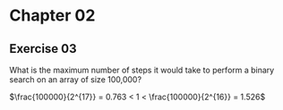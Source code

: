 
# Chapter 02

## Exercise 03

What is the maximum number of steps it would take to perform a binary search on an array of size 100,000?

$\frac{100000}{2^{17}} = 0.763 < 1 < \frac{100000}{2^{16}} = 1.526$
